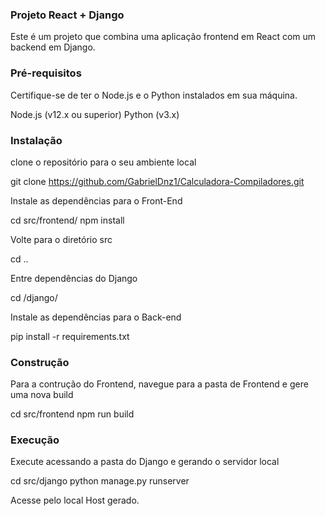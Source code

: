 ### Projeto React + Django
Este é um projeto que combina uma aplicação frontend em React com um backend em Django.

### Pré-requisitos
Certifique-se de ter o Node.js e o Python instalados em sua máquina.

Node.js (v12.x ou superior)
Python (v3.x)

### Instalação
clone o repositório para o seu ambiente local

git clone https://github.com/GabrielDnz1/Calculadora-Compiladores.git

Instale as dependências para o Front-End

cd src/frontend/
npm install 

Volte para o diretório src 

cd ..

Entre dependências do Django

cd /django/

Instale as dependências para o Back-end

pip install -r requirements.txt

### Construção

Para a contrução do Frontend, navegue para a pasta de Frontend e gere uma nova build

cd src/frontend
npm run build


### Execução 

Execute acessando a pasta do Django e gerando o servidor local

cd src/django
python manage.py runserver

Acesse pelo local Host gerado.
